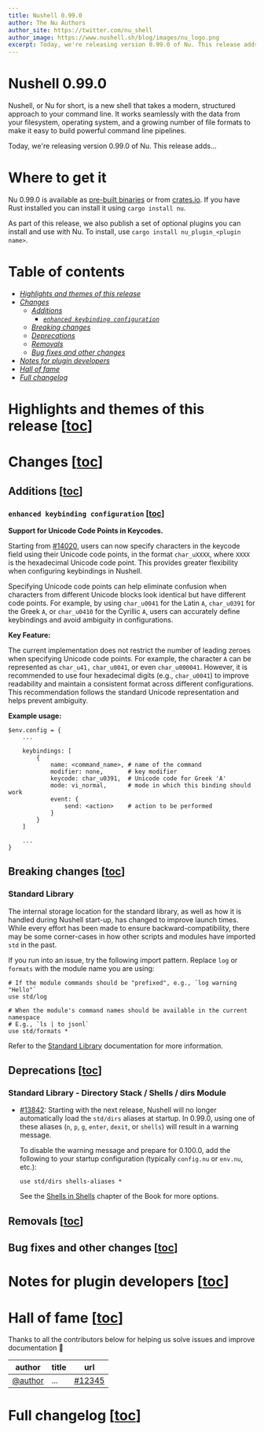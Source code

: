 ```yaml
---
title: Nushell 0.99.0
author: The Nu Authors
author_site: https://twitter.com/nu_shell
author_image: https://www.nushell.sh/blog/images/nu_logo.png
excerpt: Today, we're releasing version 0.99.0 of Nu. This release adds...
---
```


<!-- TODO: complete the excerpt above -->

# Nushell 0.99.0

Nushell, or Nu for short, is a new shell that takes a modern, structured approach to your command line. It works seamlessly with the data from your filesystem, operating system, and a growing number of file formats to make it easy to build powerful command line pipelines.

<!-- TODO: write this excerpt -->

Today, we're releasing version 0.99.0 of Nu. This release adds...

# Where to get it

Nu 0.99.0 is available as [pre-built binaries](https://github.com/nushell/nushell/releases/tag/0.99.0) or from [crates.io](https://crates.io/crates/nu). If you have Rust installed you can install it using `cargo install nu`.

As part of this release, we also publish a set of optional plugins you can install and use with Nu. To install, use `cargo install nu_plugin_<plugin name>`.

# Table of contents

- [_Highlights and themes of this release_](#highlights-and-themes-of-this-release-toc)
- [_Changes_](#changes-toc)
  - [_Additions_](#additions-toc)
    - [_`enhanced keybinding configuration`_](#enhanced-keybinding-configuration-toc)
  - [_Breaking changes_](#breaking-changes-toc)
  - [_Deprecations_](#deprecations-toc)
  - [_Removals_](#removals-toc)
  - [_Bug fixes and other changes_](#bug-fixes-and-other-changes-toc)
- [_Notes for plugin developers_](#notes-for-plugin-developers-toc)
- [_Hall of fame_](#hall-of-fame-toc)
- [_Full changelog_](#full-changelog-toc)
<!-- TODO: please add links to the other sections here

    the following command should help pre-generate a great deal of the table of content.
    be careful with the format and false-positives :wink:
    ```nushell
    rg '^#+ ' blog/...
        | lines
        | each {
            str replace '# ' '- '
                | str replace --all '#' '    '
                | str replace --regex '- (.*)' '- [_$1_](#$1-toc)'
        }
        | to text
    ```
-->

# Highlights and themes of this release [[toc](#table-of-content)]

<!-- NOTE: if you wanna write a section about a breaking change, when it's a very important one,
    please add the following snippet to have a "warning" banner :)
    > see [an example](https://www.nushell.sh/blog/2023-09-19-nushell_0_85_0.html#pythonesque-operators-removal)

    ```md
    ::: warning Breaking change
    See a full overview of the [breaking changes](#breaking-changes)
    :::
    ```
-->
<!-- NOTE: see https://vuepress.github.io/reference/default-theme/markdown.html#custom-containers
    for the list of available *containers*
-->

# Changes [[toc](#table-of-content)]

## Additions [[toc](#table-of-content)]

### `enhanced keybinding configuration` [[toc](#table-of-content)]

**Support for Unicode Code Points in Keycodes.**

Starting from [#14020](https://github.com/nushell/nushell/pull/14020), users can now specify characters in the keycode field using their Unicode code points, in the format `char_uXXXX`, where `XXXX` is the hexadecimal Unicode code point. This provides greater flexibility when configuring keybindings in Nushell.

Specifying Unicode code points can help eliminate confusion when characters from different Unicode blocks look identical but have different code points. For example, by using `char_u0041` for the Latin `A`, `char_u0391` for the Greek `Α`, or `char_u0410` for the Cyrillic `А`, users can accurately define keybindings and avoid ambiguity in configurations.

**Key Feature:**

The current implementation does not restrict the number of leading zeroes when specifying Unicode code points. For example, the character `A` can be represented as `char_u41,` `char_u0041`, or even `char_u000041`. However, it is recommended to use four hexadecimal digits (e.g., `char_u0041`) to improve readability and maintain a consistent format across different configurations. This recommendation follows the standard Unicode representation and helps prevent ambiguity.

**Example usage:**

```nushell
$env.config = {
    ...

    keybindings: [
        {
            name: <command_name>, # name of the command
            modifier: none,       # key modifier
            keycode: char_u0391,  # Unicode code for Greek 'Α'
            mode: vi_normal,      # mode in which this binding should work
            event: {
                send: <action>    # action to be performed
            }
        }
    ]

    ...
}
```

## Breaking changes [[toc](#table-of-content)]

### Standard Library

The internal storage location for the standard library, as well as how it is handled during Nushell start-up, has changed to improve launch times. While every effort has been made to ensure backward-compatibility, there may be some corner-cases in how other scripts and modules have imported `std` in the past.

If you run into an issue, try the following import pattern. Replace `log` or `formats` with the module name you are using:

```nu
# If the module commands should be "prefixed", e.g., `log warning "Hello"`
use std/log

# When the module's command names should be available in the current namespace
# E.g., `ls | to jsonl`
use std/formats *
```

Refer to the [Standard Library](/book/standard_library.md) documentation for more information.

## Deprecations [[toc](#table-of-content)]

### Standard Library - Directory Stack / Shells / dirs Module

- [#13842](https://github.com/nushell/nushell/pull/13842): Starting with the next release, Nushell will no longer automatically load the `std/dirs` aliases at startup. In 0.99.0, using one of these aliases (`n`, `p`, `g`, `enter`, `dexit`, or `shells`) will result in a warning message.

  To disable the warning message and prepare for 0.100.0, add the following to your startup configuration (typically `config.nu` or `env.nu`, etc.):

  ```nu
  use std/dirs shells-aliases *
  ```

  See the [Shells in Shells](/book/shells_in_shells.html) chapter of the Book for more options.

## Removals [[toc](#table-of-content)]

## Bug fixes and other changes [[toc](#table-of-content)]

<!-- NOTE: to start investigating the contributions of last release, i like to list them all in a raw table.
    to achieve this, one can use the [`list-merged-prs` script from `nu_scripts`](https://github.com/nushell/nu_scripts/blob/main/make_release/release-note/list-merged-prs)
    as follows:

    ```nushell
    use ./make_release/release-note/list-merged-prs
    use std clip

    let last_release_date = ^gh api /repos/nushell/nushell/releases
        | from json
        | into datetime published_at
        | get published_at
        | sort
        | last

    let prs = list-merged-prs nushell/nushell $last_release_date
        | sort-by mergedAt
        | update url {|it| $"[#($it.number)]\(($it.url)\)" }
        | update author { $"[@($in)]\(https://github.com/($in)\)" }
        | select author title url
        | rename -c {url: pr}
        | to md --pretty

    $prs | to md --pretty | clip
    ```
-->

# Notes for plugin developers [[toc](#table-of-content)]

# Hall of fame [[toc](#table-of-content)]

Thanks to all the contributors below for helping us solve issues and improve documentation :pray:

| author                               | title | url                                                     |
| ------------------------------------ | ----- | ------------------------------------------------------- |
| [@author](https://github.com/author) | ...   | [#12345](https://github.com/nushell/nushell/pull/12345) |

# Full changelog [[toc](#table-of-content)]

<!-- TODO:
    paste the output of
    ```nu
    ./make_release/release-note/get-full-changelog
    ```
    here
-->
